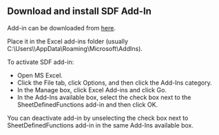 ## Download and install SDF Add-In

Add-in can be downloaded from [here](/src/SheetDefinedFunctions.xlam).

Place it in the Excel add-ins folder (usually C:\Users\\<username>\AppData\Roaming\Microsoft\AddIns). 

To activate SDF add-in:

* Open MS Excel.
* Click the File tab, click Options, and then click the Add-Ins category.
* In the Manage box, click Excel Add-ins and click Go.
* In the Add-Ins available box, select the check box next to the SheetDefinedFunctions add-in and then click OK.

You can deactivate add-in by unselecting the check box next to SheetDefinedFunctions add-in in the same Add-Ins available box.